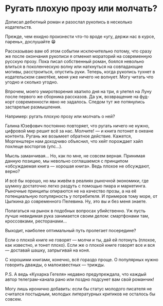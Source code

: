 
# Ругать плохую прозу или молчать?

Дописал дебютный роман и разослал рукопись в несколько издательств.

Прежде, чем ехидно произнести что-то вроде «угу, держи нас в курсе, парень», дослушайте 😁

Рассказываю вам об этом событии исключительно потому, что сразу же после окончания рукописи я отменил мораторий на современную русскую прозу. Пока писал собственный роман, боялся невольно влиться в поколенческую волну или наткнуться на совпадающие мотивы, расстроиться, опустить руки. Теперь, когда рукопись тухнет в издательском самотёке, меня уже ничего не волнует. Могу читать что угодно и сколько угодно. 

Впрочем, моего умиротворения хватило дня на три, я улетел на Луну после первого же сборника рассказов. Да уж, возвращение на фуд-корт современности явно не задалось. Следом тут же потянулись застарелые размышления.

Например: ругать плохую прозу или молчать о ней?

Галина Юзефович постоянно повторяет, что ругать ничего не нужно, цифровой мир решит всё за нас. Молчите! — и книга потонет в океане контента. Ругань же возымеет обратное действие. Кажется, Моргенштерн нам доходчиво объяснил, что хейт порождает хайп похлеще восторгов (упс…).

Мысль заманчивая… Но, как по мне, не совсем верная. Принимая данную позицию, мы невольно соглашаемся с принципом «обсуждаемая книга — хорошая книга». Ведь плохое не обсуждают, верно?

И всё бы хорошо, но мы живём в реалиях рыночной экономики, где шумиху достаточно легко раздуть с помощью пиара и маркетинга. Рыночные принципы опираются не на качество прозы, а на её потенциальную популярность у потребителя. И примеров тому море, от Цыпкина до современного Пелевина. Ну, это вы и без меня знаете.

Полагаться на рынок в подобных вопросах убийственно. Уж пусть лучше невидимая рука занимается своим делом: смартфонами там, кроссовками, ресторанами…

Выходит, наиболее оптимальный путь пролегает посередине?

Если о плохой книге не говорят — молчи и ты, дай ей потонуть (плохое, как известно, и тонет плохо). Если же о плохой книге говорят все и вся — доставай шашку, запрыгивай на коня.

С хорошими книгами, конечно, всё гораздо проще. О популярных нужно говорить дважды, о малоизвестных — трижды.

P.S. А ведь «Кухарка Гегеля» недавно предупреждала, что каждый автор телеграм-канала рано или поздно подсунет вам свой романчик!

Могу лишь иронично добавить: если бы статус молодого писателя не считался постыдным, молодых литературных критиков не осталось бы совсем.